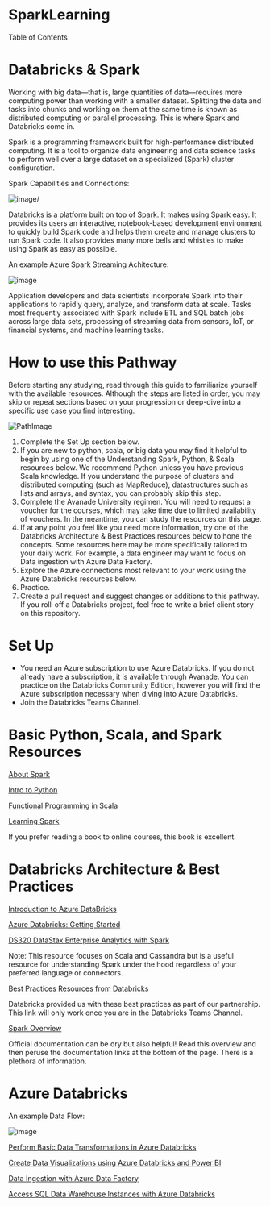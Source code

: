 # SparkLearning
Table of Contents

# Databricks & Spark
Working with big data—that is, large quantities of data—requires more computing power than working with a smaller dataset. Splitting the data and tasks into chunks and working on them at the same time is known as distributed computing or parallel processing. This is where Spark and Databricks come in.

Spark is a programming framework built for high-performance distributed computing. It is a tool to organize data engineering and data science tasks to perform well over a large dataset on a specialized (Spark) cluster configuration.

Spark Capabilities and Connections:

![image](https://user-images.githubusercontent.com/56167793/68433702-0c23f400-016c-11ea-9faa-2d071f870c84.png)/

Databricks is a platform built on top of Spark. It makes using Spark easy. It provides its users an interactive, notebook-based development environment to quickly build Spark code and helps them create and manage clusters to run Spark code. It also provides many more bells and whistles to make using Spark as easy as possible.

An example Azure Spark Streaming Achitecture:

![image](https://user-images.githubusercontent.com/56167793/68433938-9c623900-016c-11ea-93c4-d7875570bd95.png)

Application developers and data scientists incorporate Spark into their applications to rapidly query, analyze, and transform data at scale. Tasks most frequently associated with Spark include ETL and SQL batch jobs across large data sets, processing of streaming data from sensors, IoT, or financial systems, and machine learning tasks.

# How to use this Pathway 

Before starting any studying, read through this guide to familiarize yourself with the available resources. Although the steps are listed in order, you may skip or repeat sections based on your progression or deep-dive into a specific use case you find interesting.

![PathImage](https://user-images.githubusercontent.com/56167793/68046082-3ff8a880-fc98-11e9-857f-f2c0d255bf5e.png)

1.	Complete the Set Up section below.
2.	If you are new to python, scala, or big data you may find it helpful to begin by using one of the Understanding Spark, Python, & Scala resources below. We recommend Python unless you have previous Scala knowledge. 
 If you understand the purpose of clusters and distributed computing (such as MapReduce), datastructures such as lists and arrays, and syntax, you can probably skip this step. 
3.	Complete the Avanade University regimen. 
 You will need to request a voucher for the courses, which may take time due to limited availability of vouchers. In the meantime, you can study the resources on this page.
4.	If at any point you feel like you need more information, try one of the Databricks Architecture & Best Practices resources below to hone the concepts. 
 Some resources here may be more specifically tailored to your daily work. For example, a data engineer may want to focus on Data ingestion with Azure Data Factory.
5.	Explore the Azure connections most relevant to your work using the Azure Databricks resources below.
6.	Practice.
7.	Create a pull request and suggest changes or additions to this pathway. If you roll-off a Databricks project, feel free to write a brief client story on this repository.
 
 

# Set Up

* You need an Azure subscription to use Azure Databricks. If you do not already have a subscription, it is available through Avanade. You can practice on the Databricks Community Edition, however you will find the Azure subscription necessary when diving into Azure Databricks.
* Join the Databricks Teams Channel.

# Basic Python, Scala, and Spark Resources

[About Spark](https://databricks.com/spark/about)

[Intro to Python](https://www.edx.org/course/6-00-1x-introduction-to-computer-science-and-programming-using-python-3) 

[Functional Programming in Scala](https://www.coursera.org/learn/progfun1)

[Learning Spark](http://shop.oreilly.com/product/0636920028512.do)
 
If you prefer reading a book to online courses, this book is excellent.

# Databricks Architecture & Best Practices

[Introduction to Azure DataBricks](https://docs.microsoft.com/en-us/learn/modules/intro-to-azure-databricks/)

[Azure Databricks: Getting Started](https://docs.azuredatabricks.net/getting-started/index.html)

[DS320 DataStax Enterprise Analytics with Spark](https://academy.datastax.com/resources/getting-started-apache-spark)

Note: This resource focuses on Scala and Cassandra but is a useful resource for understanding Spark under the hood regardless of your preferred language or connectors.

[Best Practices Resources from Databricks](https://avanade.sharepoint.com/:f:/s/DatabricksinAvanade/EqxR3t1Ey95HtDgY13vMg0wB_DixUb9DFZLZPLPXLYI-cQ?e=SSAISW)

Databricks provided us with these best practices as part of our partnership. This link will only work once you are in the Databricks Teams Channel.

[Spark Overview](http://spark.apache.org/docs/latest/)

Official documentation can be dry but also helpful! Read this overview and then peruse the documentation links at the bottom of the page. There is a plethora of information.

# Azure Databricks

An example Data Flow:

![image](https://user-images.githubusercontent.com/56167793/68433889-83f21e80-016c-11ea-975b-adc0b09cfbf2.png)

[Perform Basic Data Transformations in Azure Databricks](https://docs.microsoft.com/en-us/learn/modules/perform-basic-data-transformation-in-azure-databricks/)

[Create Data Visualizations using Azure Databricks and Power BI](https://docs.microsoft.com/en-us/learn/modules/create-data-visualizations-using-azure-databricks-and-power-bi/)

[Data Ingestion with Azure Data Factory](https://docs.microsoft.com/en-us/learn/modules/data-ingestion-with-azure-data-factory/)

[Access SQL Data Warehouse Instances with Azure Databricks](https://docs.microsoft.com/en-us/learn/modules/understand-the-sql-dw-connector-with-azure-databricks/)





